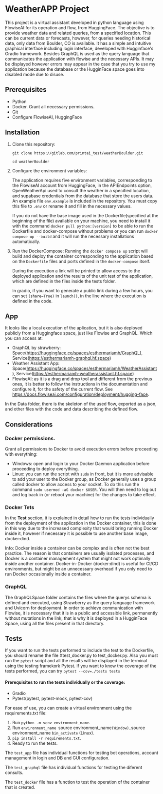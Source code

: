 # WeatherAPP Project

This project is a virtual assistant developed in python language using FlowiseAI for its operation and flow, from HuggingFace. The objective is to provide weather data and related queries, from a specified location. This can be current data or forecasts, however, for queries needing historical data, only data from Boulder, CO is available.
It has a simple and intuitive graphical interface including login interface, developed with Hugginface's Gradio framework. Besides GraphQL is used as the query language that communicates the application with flowise and the necessary APIs. It may be displayed however errors may appear in the case that you try to use my application because the database or the HugginFace space goes into disabled mode due to disuse.

## Prerequisites

- Python
- Docker. Grant all necessary permissions.
- Git
- Configure FlowiseAI, HuggingFace

## Installation

1. Clone this repository:

   `git clone https://gitlab.com/printai_test/weatherBoulder.git`

   `cd weatherBoulder`

2. Configure the environment variables:

   The application requires five environment variables, corresponding to the FlowiseAI account from HuggingFace, in the APIEndpoints option, OpenWeatherApi used to consult the weather in a specified location, and supabase credentials from the database that store the users data. An example file `env.example` is included in the repository. You must copy this file to `.env` or rename it and fill in the necessary values.
   
   If you do not have the base image used in the Dockerfile(specified at the beginning of the file) available on your machine, you need to install it with the command `docker pull python:[version]` to be able to run the Dockerfile and docker-compose without problems or you can run `docker compose up --build` and it will run the necessary installations automatically.

3. Run the DockerCompose:
   Running the `docker compose up` script will build and deploy the container corresponding to the application based on the `Dockerfile` files and ports defined in the `docker-compose` itself.

   During the execution a link will be printed to allow access to the deployed application and the results of the unit test of the application, which are defined in the files inside the tests folder.

   In gradio, if you want to generate a public link during a few hours, you can set `(share=True)` in `launch()`, in the line where the execution is defined in the code.

## App
   It looks like a local execution of the aplication, but it is also deployed publicly from a Huggingface space, just like Flowise and GraphQL. Which you can access at:
   - GraphQL by strawberry: Space(https://huggingface.co/spaces/esthermariamh/GraphQL), Service(https://esthermariamh-graphql.hf.space)
   - Weather Assistant App: Space(https://huggingface.co/spaces/esthermariamh/WeatherAssistant), Service(https://esthermariamh-weatherassistant.hf.space)
   - FlowiseAI: as it is a drag and drop tool and different from the previous ones, it is better to follow the instructions in the documentation and configure it, for the safety of the current flow. See https://docs.flowiseai.com/configuration/deployment/hugging-face.
   
   In the Data folder, there is the skeleton of the used flow, exported as a json, and other files with the code and data describing the defined flow.

## Considerations
   ### Docker permissions.
   Grant all permissions to Docker to avoid execution errors before proceeding with everything:
   
   - Windows: open and login to your Docker Daemon application before proceeding to deploy everything. 
   - Linux: you can run the script with `sudo` in front, but it is more advisable to add your user to the Docker group, as Docker generally uses a group called docker to allow access to your socket. To do this run the command `sudo usermod -aG docker $USER`. You will then need to log out and log back in (or reboot your machine) for the changes to take effect.

   ### Docker Tets
   In the **Test** section, it is explained in detail how to run the tests individually from the deployment of the application in the Docker container, this is done in this way due to the increased complexity that would bring running Docker inside it, however if necessary it is possible to use another base image, docker:dind.

   Info: Docker inside a container can be complex and is often not the best practice. The reason is that containers are usually isolated processes, and Docker is a container management system that might not work optimally inside another container. Docker-in-Docker (docker:dind) is useful for CI/CD environments, but might be an unnecessary overhead if you only need to run Docker occasionally inside a container.

   ### GraphQL
   The GraphQLSpace folder contains the files where the querys schema is defined and executed, using Strawberry as the query language framework and Uvicorn for deployment. In order to achieve communication with Flowise, it is necessary that it is in a public and accessible link, permanently without mutations in the link, that is why it is deployed in a HugginFace Space, using all the files present in that directory.

## Tests
   
   If you want to run the tests performed to include the test to the Dockerfile, you should rename the file Xtest_docker.py to test_docker.py. Also you must run the `pytest` script and all the results will be displayed in the terminal using the testing framekork Pytest.
   If you want to know the coverage of the tests performed, you can try `pytest --cov=./tests tests` 

   #### Prerequisites to run the tests individually or the coverage:

   - Gradio
   - Pytest(pytest, pytest-mock, pytest-cov)

   For ease of use, you can create a virtual environment using the requirements.txt file:
   1. Run `python -m venv environment_name`.
   2. Run `environment_name `source environment_name` (Window), `source environment_name `bin_activate` (Linux).
   3. `pip install -r requirements.txt`.
   4. Ready to run the tests.
   
   The `test_app` file has individual functions for testing bot operations, account management in login and DB and GUI configuration.

   The `test_graphql` file has individual functions for testing the diferent consults.

   The `test_docker` file has a function to test the operation of the container that is created.

